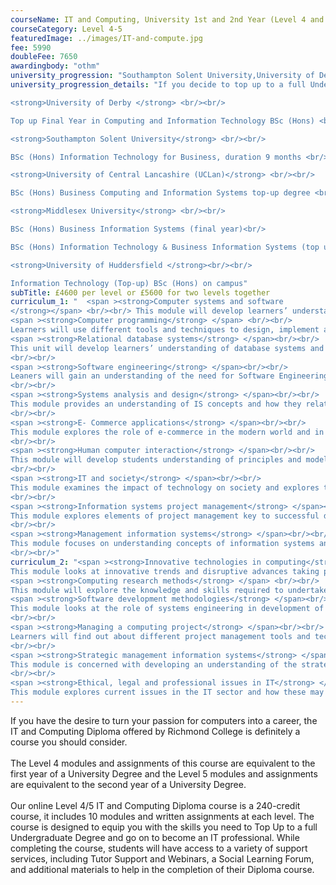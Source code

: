 ```yaml
---
courseName: IT and Computing, University 1st and 2nd Year (Level 4 and 5)
courseCategory: Level 4-5
featuredImage: ../images/IT-and-compute.jpg
fee: 5990
doubleFee: 7650
awardingbody: "othm"
university_progression: "Southampton Solent University,University of Derby,University of Lincoln,University of Central Lancashire (UCLan),Middlesex University"
university_progression_details: "If you decide to top up to a full Undergraduate Degree through an accredited UK university, the costs are as follows. Please note, the below costs are for distance learning/online only. You have the option of finishing on campus; costs will vary depending on which university you wish to complete your final year. <br/><br/>

<strong>University of Derby </strong> <br/><br/>

Top up Final Year in Computing and Information Technology BSc (Hons) <br/><br/>

<strong>Southampton Solent University</strong> <br/><br/>

BSc (Hons) Information Technology for Business, duration 9 months <br/><br/>

<strong>University of Central Lancashire (UCLan)</strong> <br/><br/>

BSc (Hons) Business Computing and Information Systems top-up degree <br/><br/>

<strong>Middlesex University</strong> <br/><br/>

BSc (Hons) Business Information Systems (final year)<br/>

BSc (Hons) Information Technology & Business Information Systems (top up)<br/><br/>

<strong>University of Huddersfield </strong><br/><br/>

Information Technology (Top-up) BSc (Hons) on campus"
subTitle: £4600 per level or £5600 for two levels together
curriculum_1: "  <span ><strong>Computer systems and software
</strong></span> <br/><br/> This module will develop learners’ understanding of the integration of hardware and software components.<br/><br/>
<span ><strong>Computer programming</strong> </span> <br/><br/>
Learners will use different tools and techniques to design, implement and test programs, following the system life cycle.<br/><br/>
<span ><strong>Relational database systems</strong> </span><br/><br/>
This unit will develop learners’ understanding of database systems and data analysis and modelling.
<br/><br/>
<span ><strong>Software engineering</strong> </span><br/><br/>
Leaners will gain an understanding of the need for Software Engineering and the different methods and techniques.
<br/><br/>
<span ><strong>Systems analysis and design</strong> </span><br/><br/>
This module provides an understanding of IS concepts and how they relate to organisation needs in respect of business processes and transformation of information.
<br/><br/>
<span ><strong>E- Commerce applications</strong> </span><br/><br/>
This module explores the role of e-commerce in the modern world and in particular the identification of aims and objectives within a business and the design issues arising from the definition of requirements.
<br/><br/>
<span ><strong>Human computer interaction</strong> </span><br/><br/>
This module will develop students understanding of principles and models of human computer interaction and evaluate existing HCI design and principles and use this to help them plan their own prototype multimedia user interface.
<br/><br/>
<span ><strong>IT and society</strong> </span><br/><br/>
This module examines the impact of technology on society and explores trends and changes created. It will examine management issues and potential conflicts in terms of security and data management.
<br/><br/>
<span ><strong>Information systems project management</strong> </span><br/><br/>
This module explores elements of project management key to successful development and implementation of specific IT projects.
<br/><br/>
<span ><strong>Management information systems</strong> </span><br/><br/>
This module focuses on understanding concepts of information systems and how they support business needs in terms of information processing and data processing.
<br/><br/>"
curriculum_2: "<span ><strong>Innovative technologies in computing</strong></span> <br/><br/>
This module looks at innovative trends and disruptive advances taking place and examines the new generation of skills and knowledge that will be required to work successfully in the sector.<br/><br/>
<span ><strong>Computing research methods</strong> </span> <br/><br/>
This module will explore the knowledge and skills required to undertake research in this field and the qualitative and quantitative approaches required including use of literature and design of research proposals.<br/><br/>
<span ><strong>Software development methodologies</strong> </span><br/><br/>
This module looks at the role of systems engineering in development of software and various models of data, software and processes using modelling approaches.
<br/><br/>
<span ><strong>Managing a computing project</strong> </span><br/><br/>
Learners will find out about different project management tools and techniques that can be used when managing a computing project.
<br/><br/>
<span ><strong>Strategic management information systems</strong> </span><br/><br/>
This module is concerned with developing an understanding of the strategic role of MIS within the organisation and how it impacts on the broader objectives and strategy of the business.
<br/><br/>
<span ><strong>Ethical, legal and professional issues in IT</strong> </span><br/><br/>
This module explores current issues in the IT sector and how these may impact on areas of security, confidentiality, privacy and the law."
---
```


If you have the desire to turn your passion for computers into a career, the IT and Computing Diploma offered by Richmond College is definitely a course you should consider.
<br/><br/>
The Level 4 modules and assignments of this course are equivalent to the first year of a University Degree and the Level 5 modules and assignments are equivalent to the second year of a University Degree.
<br/><br/>
Our online Level 4/5 IT and Computing Diploma course is a 240-credit course, it includes 10 modules and written assignments at each level. The course is designed to equip you with the skills you need to Top Up to a full Undergraduate Degree and go on to become an IT professional. While completing the course, students will have access to a variety of support services, including Tutor Support and Webinars, a Social Learning Forum, and additional materials to help in the completion of their Diploma course.
